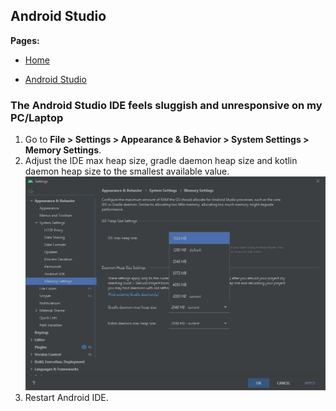 ## Android Studio
**Pages:**

- [Home](https://M-SCRIPT.github.io/MSCRIPT-Troubleshooter/index)

- [Android Studio](https://M-SCRIPT.github.io/MSCRIPT-Troubleshooter/android-studio)

### The Android Studio IDE feels sluggish and unresponsive on my PC/Laptop

1. Go to **File > Settings > Appearance & Behavior > System Settings > Memory Settings**.
2. Adjust the IDE max heap size, gradle daemon heap size and kotlin daemon heap size to the smallest available value.
![Image](https://github.com/M-SCRIPT/MSCRIPT-Troubleshooter/raw/gh-pages/aa1.jpg)
3. Restart Android IDE.
